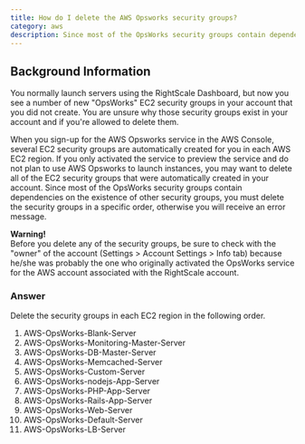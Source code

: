 ```yaml
---
title: How do I delete the AWS Opsworks security groups?
category: aws
description: Since most of the OpsWorks security groups contain dependencies on the existence of other security groups, you must delete the security groups in a specific order.
---
```


## Background Information

You normally launch servers using the RightScale Dashboard, but now you see a number of new "OpsWorks" EC2 security groups in your account that you did not create. You are unsure why those security groups exist in your account and if you're allowed to delete them.

When you sign-up for the AWS Opsworks service in the AWS Console, several EC2 security groups are automatically created for you in each AWS EC2 region. If you only activated the service to preview the service and do not plan to use AWS Opsworks to launch instances, you may want to delete all of the EC2 security groups that were automatically created in your account. Since most of the OpsWorks security groups contain dependencies on the existence of other security groups, you must delete the security groups in a specific order, otherwise you will receive an error message.

**Warning!**  
Before you delete any of the security groups, be sure to check with the "owner" of the account (Settings > Account Settings > Info tab) because he/she was probably the one who originally activated the OpsWorks service for the AWS account associated with the RightScale account.

### Answer

Delete the security groups in each EC2 region in the following order.

1. AWS-OpsWorks-Blank-Server
2. AWS-OpsWorks-Monitoring-Master-Server
3. AWS-OpsWorks-DB-Master-Server
4. AWS-OpsWorks-Memcached-Server
5. AWS-OpsWorks-Custom-Server
6. AWS-OpsWorks-nodejs-App-Server
7. AWS-OpsWorks-PHP-App-Server
8. AWS-OpsWorks-Rails-App-Server
9. AWS-OpsWorks-Web-Server
10. AWS-OpsWorks-Default-Server&nbsp;
11. AWS-OpsWorks-LB-Server
